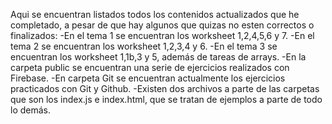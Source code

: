 Aqui se encuentran listados todos los contenidos actualizados que he completado, a pesar de que hay algunos que quizas no esten correctos o finalizados:
-En el tema 1 se encuentran los worksheet 1,2,4,5,6 y 7.
-En el tema 2 se encuentran los worksheet 1,2,3,4 y 6.
-En el tema 3 se encuentran los worksheet 1,1b,3 y 5, además de tareas de arrays.
-En la carpeta public se encuentran una serie de ejercicios realizados con Firebase.
-En carpeta Git se encuentran actualmente los ejercicios practicados con Git y Github.
-Existen dos archivos a parte de las carpetas que son los index.js e index.html, que se tratan de ejemplos a parte de todo lo demás.

